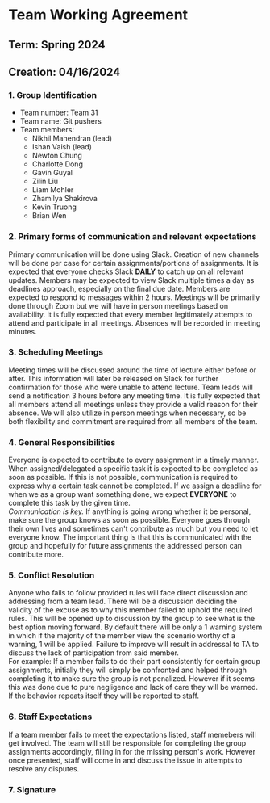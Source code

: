 # Team Working Agreement
## Term: Spring 2024
## Creation: 04/16/2024

### **1. Group Identification**<br>
- Team number: Team 31
- Team name: Git pushers
- Team members:
  - Nikhil Mahendran (lead)
  - Ishan Vaish (lead)
  - Newton Chung
  - Charlotte Dong
  - Gavin Guyal
  - Zilin Liu
  - Liam Mohler
  - Zhamilya Shakirova
  - Kevin Truong
  - Brian Wen

### **2. Primary forms of communication and relevant expectations**

Primary communication will be done using Slack. Creation of new channels will be done per case for certain assignments/portions of assignments. It is expected that everyone checks Slack **DAILY** to catch up on all relevant updates. Members may be expected to view Slack multiple times a day as deadlines approach, especially on the final due date. Members are expected to respond to messages within 2 hours. Meetings will be primarily done through Zoom but we will have in person meetings based on availability. It is fully expected that every member legitimately attempts to attend and participate in all meetings. Absences will be recorded in meeting minutes.

### **3. Scheduling Meetings**

Meeting times will be discussed around the time of lecture either before or after. This information will later be released on Slack for further confirmation for those who were unable to attend lecture. Team leads will send a notification 3 hours before any meeting time. It is fully expected that all members attend all meetings unless they provide a valid reason for their absence. We will also utilize in person meetings when necessary, so be both flexibility and commitment are required from all members of the team.

### **4. General Responsibilities**

Everyone is expected to contribute to every assignment in a timely manner. When assigned/delegated a specific task it is expected to be completed as soon as possible. If this is not possible, communication is required to express why a certain task cannot be completed. If we assign a deadline for when we as a group want something done, we expect **EVERYONE** to complete this task by the given time. <br>
_Communication is key._ If anything is going wrong whether it be personal, make sure the group knows as soon as possible. Everyone goes through their own lives and sometimes can't contribute as much but you need to let everyone know. The important thing is that this is communicated with the group and hopefully for future assignments the addressed person can contribute more. 

### **5. Conflict Resolution**

Anyone who fails to follow provided rules will face direct discussion and addressing from a team lead. There will be a discussion deciding the validity of the excuse as to why this member failed to uphold the required rules. This will be opened up to discussion by the group to see what is the best option moving forward. By default there will be only a 1 warning system in which if the majority of the member view the scenario worthy of a warning, 1 will be applied. Failure to improve will result in addressal to TA to discuss the lack of participation from said member. <br>
For example: If a member fails to do their part consistently for certain group assignments, initially they will simply be confronted and helped through completing it to make sure the group is not penalized. However if it seems this was done due to pure negligence and lack of care they will be warned. If the behavior repeats itself they will be reported to staff.

### **6. Staff Expectations**

If a team member fails to meet the expectations listed, staff memebers will get involved. The team will still be responsible for completing the group assignments accordingly, filling in for the missing person's work. However once presented, staff will come in and discuss the issue in attempts to resolve any disputes. 

### **7. Signature**


